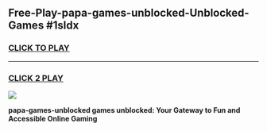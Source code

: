 
## Free-Play-papa-games-unblocked-Unblocked-Games #1sldx
<h3>
<a href="https://news.freeplayer.one?title=papa-games-unblocked&ref=8M">CLICK TO PLAY</a></h3>
<hr>

<h3>
<a href="https://news.freeplayer.one?title=papa-games-unblocked&ref=8M">CLICK 2 PLAY</a>
  
</h3>

<a href="https://news.freeplayer.one?title=papa-games-unblocked&ref=8M"><img src="https://clearcache.store/games.png"></a>


**papa-games-unblocked games unblocked: Your Gateway to Fun and Accessible Online Gaming**
